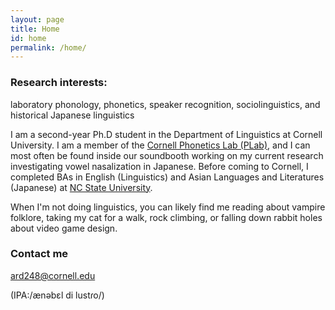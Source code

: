 ```yaml
---
layout: page
title: Home
id: home
permalink: /home/
---
```


### Research interests: 
laboratory phonology, phonetics, speaker recognition, sociolinguistics, and historical Japanese linguistics

I am a second-year Ph.D student in the Department of Linguistics at Cornell University. I am a member of the <a target="_blank" rel="noopener" href="https://conf.ling.cornell.edu/">Cornell Phonetics Lab (PLab)</a>, and I can most often be found inside our soundbooth working on my current research investigating vowel nasalization in Japanese. Before coming to Cornell, I completed BAs in English (Linguistics) and Asian Languages and Literatures (Japanese) at <a target="_blank" rel="noopener" href="https://linguistics.chass.ncsu.edu/">NC State University</a>. 

<!-- link 'cat' to an image of corny --> 
When I'm not doing linguistics, you can likely find me reading about vampire folklore, taking my cat for a walk, rock climbing, or falling down rabbit holes about video game design. 

### Contact me

[ard248@cornell.edu](mailto:ard248@cornell.edu)

(IPA:/ænəbɛl di lustɾo/)
